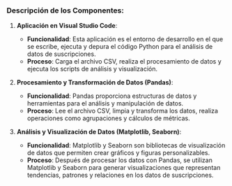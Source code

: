 
### Descripción de los Componentes:

1. **Aplicación en Visual Studio Code**:
   - **Funcionalidad**: Esta aplicación es el entorno de desarrollo en el que se escribe, ejecuta y depura el código Python para el análisis de datos de suscripciones.
   - **Proceso**: Carga el archivo CSV, realiza el procesamiento de datos y ejecuta los scripts de análisis y visualización.
   
2. **Procesamiento y Transformación de Datos (Pandas)**:
   - **Funcionalidad**: Pandas proporciona estructuras de datos y herramientas para el análisis y manipulación de datos.
   - **Proceso**: Lee el archivo CSV, limpia y transforma los datos, realiza operaciones como agrupaciones y cálculos de métricas.
   
3. **Análisis y Visualización de Datos (Matplotlib, Seaborn)**:
   - **Funcionalidad**: Matplotlib y Seaborn son bibliotecas de visualización de datos que permiten crear gráficos y figuras personalizables.
   - **Proceso**: Después de procesar los datos con Pandas, se utilizan Matplotlib y Seaborn para generar visualizaciones que representan tendencias, patrones y relaciones en los datos de suscripciones.
